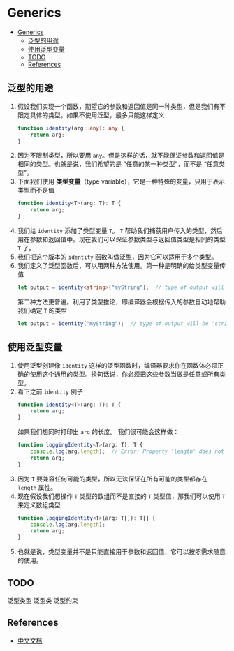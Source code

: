 # Generics


<!-- TOC -->

- [Generics](#generics)
    - [泛型的用途](#泛型的用途)
    - [使用泛型变量](#使用泛型变量)
    - [TODO](#todo)
    - [References](#references)

<!-- /TOC -->


## 泛型的用途
1. 假设我们实现一个函数，期望它的参数和返回值是同一种类型，但是我们有不限定具体的类型。如果不使用泛型，最多只能这样定义
    ```ts
    function identity(arg: any): any {
        return arg;
    }
    ```
2. 因为不限制类型，所以要用 `any`。但是这样的话，就不能保证参数和返回值是相同的类型。也就是说，我们希望的是 “任意的某一种类型”，而不是 “任意类型”。
3. 下面我们使用 **类型变量**（type variable），它是一种特殊的变量，只用于表示类型而不是值
    ```ts
    function identity<T>(arg: T): T {
        return arg;
    }
    ```
4. 我们给 `identity` 添加了类型变量 `T`。 `T` 帮助我们捕获用户传入的类型，然后用在参数和返回值中。现在我们可以保证参数类型与返回值类型是相同的类型 `T` 了。
5. 我们把这个版本的 `identity` 函数叫做泛型，因为它可以适用于多个类型。
6. 我们定义了泛型函数后，可以用两种方法使用。第一种是明确的给类型变量传值
    ```ts
    let output = identity<string>("myString");  // type of output will be 'string'
    ```
    第二种方法更普遍。利用了类型推论，即编译器会根据传入的参数自动地帮助我们确定 `T` 的类型
    ```ts
    let output = identity("myString");  // type of output will be 'string'
    ```

## 使用泛型变量
1. 使用泛型创建像 `identity` 这样的泛型函数时，编译器要求你在函数体必须正确的使用这个通用的类型。换句话说，你必须把这些参数当做是任意或所有类型。
2. 看下之前 `identity` 例子
    ```ts
    function identity<T>(arg: T): T {
        return arg;
    }
    ```
    如果我们想同时打印出 `arg` 的长度。 我们很可能会这样做：
    ```ts
    function loggingIdentity<T>(arg: T): T {
        console.log(arg.length);  // Error: Property 'length' does not exist on type 'T'.
        return arg;
    }
    ```
3. 因为 `T` 要兼容任何可能的类型，所以无法保证在所有可能的类型都存在 `length` 属性。
4. 现在假设我们想操作 `T` 类型的数组而不是直接的 `T` 类型值，那我们可以使用 `T` 来定义数组类型
    ```ts
    function loggingIdentity<T>(arg: T[]): T[] {
        console.log(arg.length);
        return arg;
    }
    ```
5. 也就是说，类型变量并不是只能直接用于参数和返回值，它可以按照需求随意的使用。
    

## TODO
泛型类型
泛型类
泛型约束


## References
* [中文文档](https://www.tslang.cn/docs/handbook/functions.html)